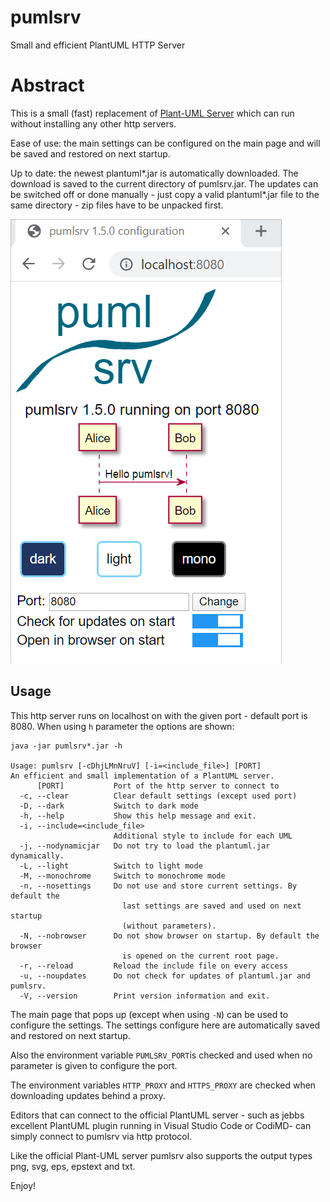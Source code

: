 # pumlsrv
Small and efficient PlantUML HTTP Server

# Abstract

This is a small (fast) replacement of [Plant-UML Server](https://github.com/plantuml/plantuml-server) which can run without installing any other http servers.

Ease of use: the main settings can be configured on the main page and will be saved and restored on next startup.

Up to date: the newest plantuml*.jar is automatically downloaded. The download is saved to the current directory of pumlsrv.jar. The updates can be switched off or done manually - just copy a valid plantuml*.jar file to the same directory - zip files have to be unpacked first. 

![pumlsrv mainpage](mainpage.png "Main Page")

## Usage

This http server runs on localhost on with the given port - default port is 8080. When using `h` parameter the options are shown: 

```
java -jar pumlsrv*.jar -h

Usage: pumlsrv [-cDhjLMnNruV] [-i=<include_file>] [PORT]
An efficient and small implementation of a PlantUML server.
      [PORT]           Port of the http server to connect to
  -c, --clear          Clear default settings (except used port)
  -D, --dark           Switch to dark mode
  -h, --help           Show this help message and exit.
  -i, --include=<include_file>
                       Additional style to include for each UML
  -j, --nodynamicjar   Do not try to load the plantuml.jar dynamically.
  -L, --light          Switch to light mode
  -M, --monochrome     Switch to monochrome mode
  -n, --nosettings     Do not use and store current settings. By default the
                         last settings are saved and used on next startup
                         (without parameters).
  -N, --nobrowser      Do not show browser on startup. By default the browser
                         is opened on the current root page.
  -r, --reload         Reload the include file on every access
  -u, --noupdates      Do not check for updates of plantuml.jar and pumlsrv.
  -V, --version        Print version information and exit.
```

The main page that pops up (except when using `-N`) can be used to configure the settings. The settings configure here are automatically saved and restored on next startup.

Also the environment variable `PUMLSRV_PORT`is checked and used when no parameter is given to configure the port.

The environment variables `HTTP_PROXY` and `HTTPS_PROXY` are checked when downloading updates behind a proxy.

Editors that can connect to the official PlantUML server - such as jebbs excellent PlantUML plugin running in Visual Studio Code or CodiMD- can simply connect to pumlsrv via http protocol.

Like the official Plant-UML server pumlsrv also supports the output types png, svg, eps, epstext and txt.

Enjoy!
